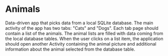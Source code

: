 # Animals
Data-driven app that picks data from a local SQLite database. The main activity of the app has two tabs: "Cats" and "Dogs". Each tab page should contain a list of the animals. The animal lists are filled with data coming from the local database tables. When the user clicks on a list item, the application should open another Activity containing the animal picture and additional information about the animal selected from the database table.
